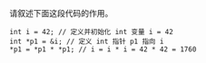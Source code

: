 请叙述下面这段代码的作用。

    int i = 42; // 定义并初始化 int 变量 i = 42
    int *p1 = &i; // 定义 int 指针 p1 指向 i
    *p1 = *p1 * *p1; // i = i * i = 42 * 42 = 1760
